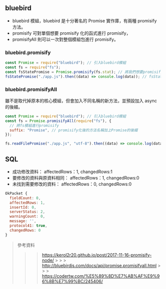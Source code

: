 ## bluebird

- bluebird 模組，bluebird 是十分著名的 Promise 實作庫，有兩種 promisify 方法。
- promisify 可對單個想要 promisify 化的函式進行 promisify，
- promisifyAll 則可以一次對整個模組包進行 promisify。

### bluebird.promisify

```js
const Promise = require("bluebird"); // 引入bluebird模組
const fs = require("fs");
const fsStatePromise = Promise.promisify(fs.stat); // 將我們想要promisify的node方法傳入Promise.promisify中
fsStatePromise("./app.js").then((data) => console.log(data)); // fsStatePromise即是fs.stat的Promise版本
```

### bluebird.promisifyAll

雖不是取代掉原本的核心模組，但會加入不同名稱的新方法，並預設加入 async 的後綴。

```js
const Promise = require("bluebird"); // 引入bluebird模組
const fs = Promise.promisifyAll(require("fs"), {
  // 將fs模組進行promisify
  suffix: "Promise", // promisify化後的方法名稱加上Promise的後綴
});

fs.readFilePromise("./app.js", "utf-8").then((data) => console.log(data));
```

## SQL

- 成功修改資料： affectedRows：1, changedRows:1
- 要修改的資料與原資料相同： affectedRows：1, changedRows:0
- 未找到需要修改的資料： affectedRows：0, changedRows:0

```js
OkPacket {
  fieldCount: 0,
  affectedRows: 1,
  insertId: 0,
  serverStatus: 2,
  warningCount: 0,
  message: '',
  protocol41: true,
  changedRows: 0
}
```

> 參考資料
>
> > > https://kerol2r20.github.io/post/2017-11-16-promisify-node/ > > > http://bluebirdjs.com/docs/api/promise.promisifyall.html > > > https://codertw.com/%E5%89%8D%E7%AB%AF%E9%96%8B%E7%99%BC/245406/
